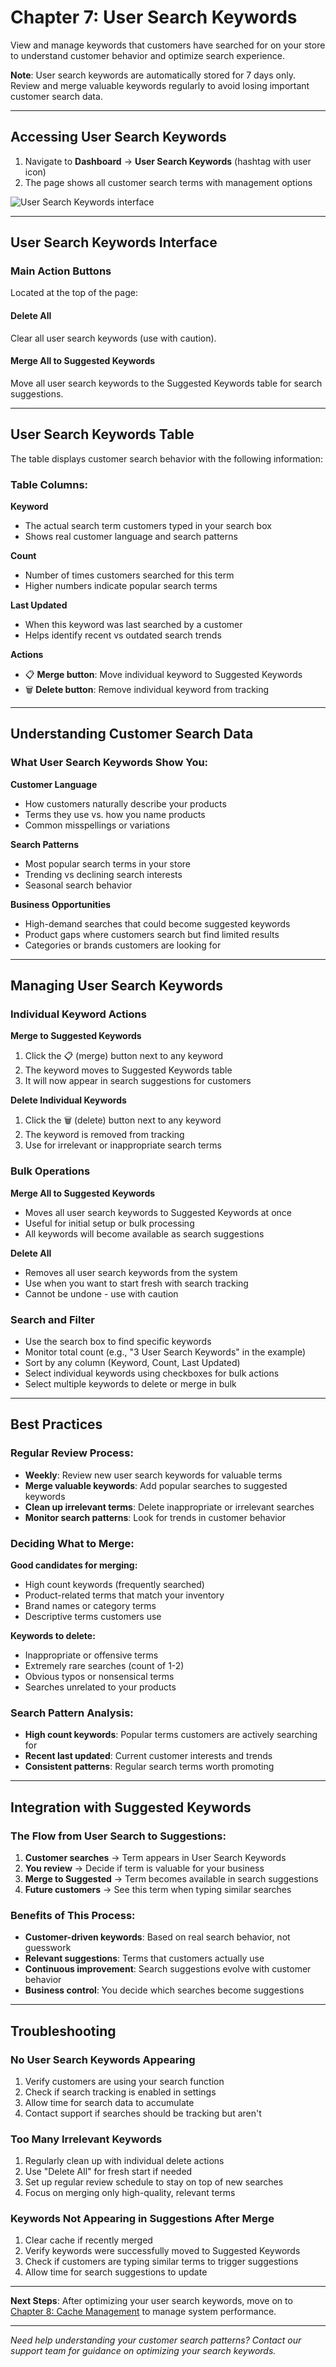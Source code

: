 # Chapter 7: User Search Keywords

View and manage keywords that customers have searched for on your store to understand customer behavior and optimize search experience.

**Note**: User search keywords are automatically stored for 7 days only. Review and merge valuable keywords regularly to avoid losing important customer search data.

---

## Accessing User Search Keywords

1. Navigate to **Dashboard** → **User Search Keywords** (hashtag with user icon)
2. The page shows all customer search terms with management options

![User Search Keywords interface](assets/images/user-search-keywords.jpg)

---

## User Search Keywords Interface

### Main Action Buttons

Located at the top of the page:

#### Delete All
Clear all user search keywords (use with caution).

#### Merge All to Suggested Keywords
Move all user search keywords to the Suggested Keywords table for search suggestions.

---

## User Search Keywords Table

The table displays customer search behavior with the following information:

### Table Columns:

**Keyword**

- The actual search term customers typed in your search box
- Shows real customer language and search patterns

**Count**

- Number of times customers searched for this term
- Higher numbers indicate popular search terms

**Last Updated**

- When this keyword was last searched by a customer
- Helps identify recent vs outdated search trends

**Actions**

- 📋 **Merge button**: Move individual keyword to Suggested Keywords
- 🗑️ **Delete button**: Remove individual keyword from tracking

---

## Understanding Customer Search Data

### What User Search Keywords Show You:

**Customer Language**

- How customers naturally describe your products
- Terms they use vs. how you name products
- Common misspellings or variations

**Search Patterns**

- Most popular search terms in your store
- Trending vs declining search interests
- Seasonal search behavior

**Business Opportunities**

- High-demand searches that could become suggested keywords
- Product gaps where customers search but find limited results
- Categories or brands customers are looking for

---

## Managing User Search Keywords

### Individual Keyword Actions

**Merge to Suggested Keywords**

1. Click the 📋 (merge) button next to any keyword
2. The keyword moves to Suggested Keywords table
3. It will now appear in search suggestions for customers

**Delete Individual Keywords**

1. Click the 🗑️ (delete) button next to any keyword
2. The keyword is removed from tracking
3. Use for irrelevant or inappropriate search terms

### Bulk Operations

**Merge All to Suggested Keywords**

- Moves all user search keywords to Suggested Keywords at once
- Useful for initial setup or bulk processing
- All keywords will become available as search suggestions

**Delete All**

- Removes all user search keywords from the system
- Use when you want to start fresh with search tracking
- Cannot be undone - use with caution

### Search and Filter

- Use the search box to find specific keywords
- Monitor total count (e.g., "3 User Search Keywords" in the example)
- Sort by any column (Keyword, Count, Last Updated)
- Select individual keywords using checkboxes for bulk actions
- Select multiple keywords to delete or merge in bulk

---

## Best Practices

### Regular Review Process:

- **Weekly**: Review new user search keywords for valuable terms
- **Merge valuable keywords**: Add popular searches to suggested keywords
- **Clean up irrelevant terms**: Delete inappropriate or irrelevant searches
- **Monitor search patterns**: Look for trends in customer behavior

### Deciding What to Merge:

**Good candidates for merging:**

- High count keywords (frequently searched)
- Product-related terms that match your inventory
- Brand names or category terms
- Descriptive terms customers use

**Keywords to delete:**

- Inappropriate or offensive terms
- Extremely rare searches (count of 1-2)
- Obvious typos or nonsensical terms
- Searches unrelated to your products

### Search Pattern Analysis:

- **High count keywords**: Popular terms customers are actively searching for
- **Recent last updated**: Current customer interests and trends
- **Consistent patterns**: Regular search terms worth promoting

---

## Integration with Suggested Keywords

### The Flow from User Search to Suggestions:

1. **Customer searches** → Term appears in User Search Keywords
2. **You review** → Decide if term is valuable for your business
3. **Merge to Suggested** → Term becomes available in search suggestions
4. **Future customers** → See this term when typing similar searches

### Benefits of This Process:

- **Customer-driven keywords**: Based on real search behavior, not guesswork
- **Relevant suggestions**: Terms that customers actually use
- **Continuous improvement**: Search suggestions evolve with customer behavior
- **Business control**: You decide which searches become suggestions

---

## Troubleshooting

### No User Search Keywords Appearing

1. Verify customers are using your search function
2. Check if search tracking is enabled in settings
3. Allow time for search data to accumulate
4. Contact support if searches should be tracking but aren't

### Too Many Irrelevant Keywords

1. Regularly clean up with individual delete actions
2. Use "Delete All" for fresh start if needed
3. Set up regular review schedule to stay on top of new searches
4. Focus on merging only high-quality, relevant terms

### Keywords Not Appearing in Suggestions After Merge

1. Clear cache if recently merged
2. Verify keywords were successfully moved to Suggested Keywords
3. Check if customers are typing similar terms to trigger suggestions
4. Allow time for search suggestions to update

---

**Next Steps**: After optimizing your user search keywords, move on to [Chapter 8: Cache Management](./08-cache-manager.md) to manage system performance.

---

*Need help understanding your customer search patterns? Contact our support team for guidance on optimizing your search keywords.*